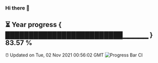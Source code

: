 ### Hi there 👋
⏳ Year progress { █████████████████████████▁▁▁▁▁ } 83.57 %
---
⏰ Updated on Tue, 02 Nov 2021 00:56:02 GMT
![Progress Bar CI](https://github.com/liununu/liununu/workflows/Progress%20Bar%20CI/badge.svg)
